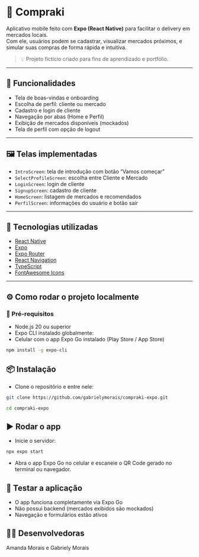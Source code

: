 # 🛒 Compraki

Aplicativo mobile feito com **Expo (React Native)** para facilitar o delivery em mercados locais.  
Com ele, usuários podem se cadastrar, visualizar mercados próximos, e simular suas compras de forma rápida e intuitiva.

> 💡 Projeto fictício criado para fins de aprendizado e portfólio.

---

## 📱 Funcionalidades

- Tela de boas-vindas e onboarding
- Escolha de perfil: cliente ou mercado
- Cadastro e login de cliente
- Navegação por abas (Home e Perfil)
- Exibição de mercados disponíveis (mockados)
- Tela de perfil com opção de logout

---

## 🖼️ Telas implementadas

- `IntroScreen`: tela de introdução com botão “Vamos começar”
- `SelectProfileScreen`: escolha entre Cliente e Mercado
- `LoginScreen`: login de cliente
- `SignupScreen`: cadastro de cliente
- `HomeScreen`: listagem de mercados e recomendados
- `PerfilScreen`: informações do usuário e botão sair

---

## 🚀 Tecnologias utilizadas

- [React Native](https://reactnative.dev/)
- [Expo](https://expo.dev/)
- [Expo Router](https://expo.github.io/router/)
- [React Navigation](https://reactnavigation.org/)
- [TypeScript](https://www.typescriptlang.org/)
- [FontAwesome Icons](https://fontawesome.com/)

---

## ⚙️ Como rodar o projeto localmente

### 🔧 Pré-requisitos

- Node.js 20 ou superior
- Expo CLI instalado globalmente:
- Celular com o app Expo Go instalado (Play Store / App Store)
```bash
npm install -g expo-cli
```
## 📦 Instalação
- Clone o repositório e entre nele:

```bash
git clone https://github.com/gabrielymorais/compraki-expo.git
```
```bash
cd compraki-expo
```

## ▶️ Rodar o app
- Inicie o servidor:
```bash
npx expo start
```
- Abra o app Expo Go no celular e escaneie o QR Code gerado no terminal ou navegador.

## 🧪 Testar a aplicação
- O app funciona completamente via Expo Go
- Não possui backend (mercados exibidos são mockados)
- Navegação e formulários estão ativos

## 👩‍💻 Desenvolvedoras
Amanda Morais e Gabriely Morais

